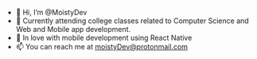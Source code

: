 - 👋 Hi, I’m @MoistyDev
- 🌱 Currently attending college classes related to Computer Science and Web and Mobile app development.
- 💖 In love with mobile development using React Native
- 📫 You can reach me at moistyDev@protonmail.com

<!---
MoistyDev/MoistyDev is a ✨ special ✨ repository because its `README.md` (this file) appears on your GitHub profile.
You can click the Preview link to take a look at your changes.
--->
